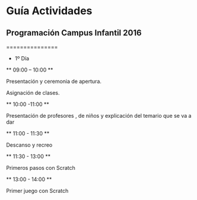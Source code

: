 # Guía Actividades

## Programación Campus Infantil 2016

===============

* 1º Día

** 09:00 – 10:00 **

Presentación y ceremonia de apertura.

Asignación de clases.

** 10:00 -11:00 **

Presentación de profesores , de niños y explicación del temario que se va a dar

** 11:00 - 11:30 **

Descanso y recreo

** 11:30 - 13:00 **

Primeros pasos con Scratch

** 13:00 - 14:00 **

Primer juego con Scratch
